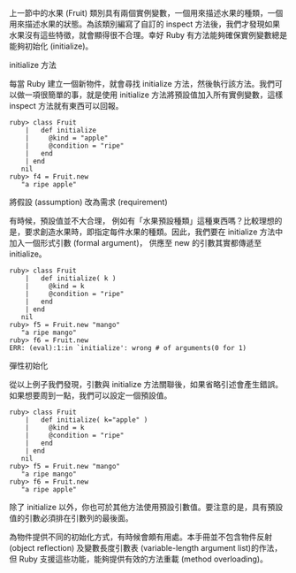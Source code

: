上一節中的水果 (Fruit) 類別具有兩個實例變數，一個用來描述水果的種類，一個用來描述水果的狀態。為該類別編寫了自訂的 inspect 方法後，我們才發現如果水果沒有這些特徵，就會顯得很不合理。幸好 Ruby 有方法能夠確保實例變數總是能夠初始化 (initialize)。

initialize 方法

每當 Ruby 建立一個新物件，就會尋找 initialize 方法，然後執行該方法。我們可以做一項很簡單的事，就是使用 initialize 方法將預設值加入所有實例變數，這樣 inspect 方法就有東西可以回報。

    ruby> class Fruit
        |   def initialize
        |     @kind = "apple"
        |     @condition = "ripe"
        |   end
        | end
       nil
    ruby> f4 = Fruit.new
       "a ripe apple"

將假設 (assumption) 改為需求 (requirement)

有時候，預設值並不大合理， 例如有「水果預設種類」這種東西嗎？比較理想的是，要求創造水果時，即指定每件水果的種類。因此，我們要在 initialize 方法中加入一個形式引數 (formal argument)， 供應至 new 的引數其實都傳遞至 initialize。

    ruby> class Fruit
        |   def initialize( k )
        |     @kind = k
        |     @condition = "ripe"
        |   end
        | end
       nil
    ruby> f5 = Fruit.new "mango"
       "a ripe mango"
    ruby> f6 = Fruit.new
    ERR: (eval):1:in `initialize': wrong # of arguments(0 for 1)

彈性初始化

從以上例子我們發現，引數與 initialize 方法關聯後，如果省略引述會產生錯誤。如果想要周到一點，我們可以設定一個預設值。

    ruby> class Fruit
        |   def initialize( k="apple" )
        |     @kind = k
        |     @condition = "ripe"
        |   end
        | end
       nil
    ruby> f5 = Fruit.new "mango"
       "a ripe mango"
    ruby> f6 = Fruit.new
       "a ripe apple"
       
除了 initialize 以外，你也可於其他方法使用預設引數值。要注意的是，具有預設值的引數必須排在引數列的最後面。

為物件提供不同的初始化方式，有時候會頗有用處。本手冊並不包含物件反射 (object reflection) 及變數長度引數表 (variable-length argument list)的作法，但 Ruby 支援這些功能，能夠提供有效的方法重載 (method overloading)。